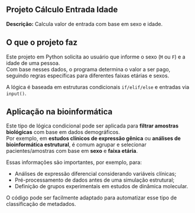 ## Projeto Cálculo Entrada Idade

**Descrição:** Calcula valor de entrada com base em sexo e idade.

## O que o projeto faz

Este projeto em Python solicita ao usuário que informe o sexo (`M` ou `F`) e a idade de uma pessoa.  
Com base nesses dados, o programa determina o valor a ser pago, seguindo regras específicas para diferentes faixas etárias e sexos.

A lógica é baseada em estruturas condicionais `if/elif/else` e entradas via `input()`.


## Aplicação na bioinformática

Este tipo de lógica condicional pode ser aplicada para **filtrar amostras biológicas** com base em dados demográficos.  
Por exemplo, em **estudos clínicos de expressão gênica** ou **análises de bioinformática estrutural**, é comum agrupar e selecionar pacientes/amostras com base em **sexo** e **faixa etária**.  

Essas informações são importantes, por exemplo, para:
- Análises de expressão diferencial considerando variáveis clínicas;
- Pré-processamento de dados antes de uma simulação estrutural;
- Definição de grupos experimentais em estudos de dinâmica molecular.

O código pode ser facilmente adaptado para automatizar esse tipo de classificação de metadados.
